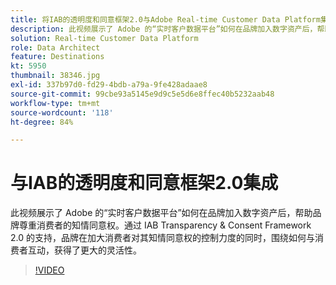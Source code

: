 ```yaml
---
title: 将IAB的透明度和同意框架2.0与Adobe Real-time Customer Data Platform集成
description: 此视频展示了 Adobe 的“实时客户数据平台”如何在品牌加入数字资产后，帮助品牌尊重消费者的知情同意权。通过 IAB Transparency & Consent Framework 2.0 的支持，品牌在加大消费者对其知情同意权的控制力度的同时，围绕如何与消费者互动，获得了更大的灵活性。
solution: Real-time Customer Data Platform
role: Data Architect
feature: Destinations
kt: 5950
thumbnail: 38346.jpg
exl-id: 337b97d0-fd29-4bdb-a79a-9fe428adaae8
source-git-commit: 99cbe93a5145e9d9c5e5d6e8ffec40b5232aab48
workflow-type: tm+mt
source-wordcount: '118'
ht-degree: 84%

---
```


# 与IAB的透明度和同意框架2.0集成

此视频展示了 Adobe 的“实时客户数据平台”如何在品牌加入数字资产后，帮助品牌尊重消费者的知情同意权。通过 IAB Transparency &amp; Consent Framework 2.0 的支持，品牌在加大消费者对其知情同意权的控制力度的同时，围绕如何与消费者互动，获得了更大的灵活性。

>[!VIDEO](https://video.tv.adobe.com/v/38346?quality=12&learn=on)
